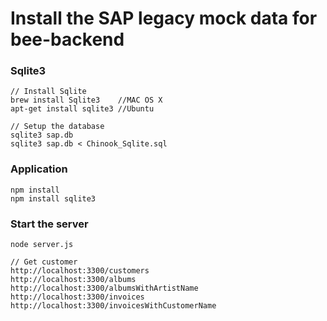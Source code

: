 # Install the SAP legacy mock data for bee-backend

### Sqlite3
```
// Install Sqlite
brew install Sqlite3 	//MAC OS X
apt-get install sqlite3 //Ubuntu

// Setup the database
sqlite3 sap.db
sqlite3 sap.db < Chinook_Sqlite.sql
```

### Application
```
npm install
npm install sqlite3
```

### Start the server
```
node server.js

// Get customer 
http://localhost:3300/customers
http://localhost:3300/albums
http://localhost:3300/albumsWithArtistName
http://localhost:3300/invoices
http://localhost:3300/invoicesWithCustomerName
```
